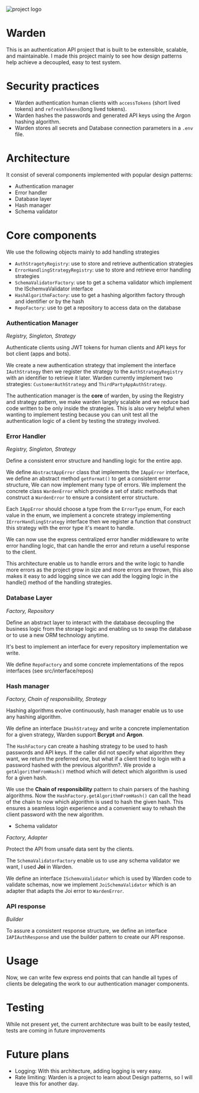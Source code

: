 ![project logo](./public/images/wardenLogo.png)

# Warden

This is an authentication API project that is built to be extensible, scalable, and maintainable.
I made this project mainly to see how design patterns help achieve a decoupled, easy to test system.

# Security practices

- Warden authentication human clients with `accessTokens` (short lived tokens) and `refreshTokens`(long lived tokens).
- Warden hashes the passwords and generated API keys using the Argon hashing algorithm.
- Warden stores all secrets and Database connection parameters in a `.env` file.

# Architecture

It consist of several components implemented with popular design patterns:

- Authentication manager
- Error handler
- Database layer
- Hash manager
- Schema validator

# Core components

We use the following objects mainly to add handling strategies

- `AuthStragetyRegistry`: use to store and retrieve authentication strategies
- `ErrorHandlingStrategyRegistry`: use to store and retrieve error handling strategies
- `SchemaValidatorFactory`: use to get a schema validator which implement the ISchemvaValidator interface
- `HashAlgorithmFactory`: use to get a hashing algorithm factory through and identifier or by the hash
- `RepoFactory`: use to get a repository to access data on the database

### Authentication Manager

_Registry, Singleton, Strategy_

Authenticate clients using JWT tokens for human clients and API keys for bot client (apps and bots).

We create a new authentication strategy that implement the interface `IAuthStrategy` then we register
the strategy to the `AuthStrategyRegistry` with an identifier to retrieve it later.
Warden currently implement two strategies: `CustomerAuthStrategy` and `ThirdPartyAppAuthStrategy`.

The authentication manager is the **core** of warden, by using the Registry and strategy pattern, we
make warden largely scalable and we reduce bad code written to be only inside the strategies. This
is also very helpful when wanting to implement testing because you can unit test all the authentication
logic of a client by testing the strategy involved.

### Error Handler

_Registry, Singleton, Strategy_

Define a consistent error structure and handling logic for the entire app.

We define `AbstractAppError` class that implements the `IAppError` interface, we define an abstract method
`getFormat()` to get a consistent error structure, We can now implement many type of errors. We implement
the concrete class `WardenError` which provide a set of static methods that construct a `WardenError`
to ensure a consistent error structure.

Each `IAppError` should choose a type from the `ErrorType` enum, For each value in the enum, we implement
a concrete strategy implementing `IErrorHandlingStrategy` interface then we register a function that
construct this strategy with the error type it's meant to handle.

We can now use the express centralized error handler middleware to write error handling logic, that
can handle the error and return a useful response to the client.

This architecture enable us to handle errors and the write logic to handle more errors as the project
grow in size and more errors are thrown, this also makes it easy to add logging since we can add the
logging logic in the handle() method of the handling strategies.

### Database Layer

_Factory, Repository_

Define an abstract layer to interact with the database decoupling the business logic from the storage logic
and enabling us to swap the database or to use a new ORM technology anytime.

It's best to implement an interface for every repository implementation we write.

We define `RepoFactory` and some concrete implementations of the repos interfaces (see src/interface/repos)

### Hash manager

_Factory, Chain of responsibility, Strategy_

Hashing algorithms evolve continuously, hash manager enable us to use any hashing algorithm.

We define an interface `IHashStrategy` and write a concrete implementation for a given strategy, Warden
support **Bcrypt** and **Argon**.

The `HashFactory` can create a hashing strategy to be used to hash passwords and API keys.
If the caller did not specify what algorithm they want, we return the preferred one, but what if a
client tried to login with a password hashed with the previous algorithm?. We provide a
`getAlgorithmFromHash()` method which will detect which algorithm is used for a given hash.

We use the **Chain of responsibility** pattern to chain parsers of the hashing algorithms. Now the
`HashFactory.getAlgorithmFromHash()` can call the head of the chain to now which algorithm is used to
hash the given hash. This ensures a seamless login experience and a convenient way to rehash the client password with the new algorithm.

- Schema validator

_Factory, Adapter_

Protect the API from unsafe data sent by the clients.

The `SchemaValidatorFactory` enable us to use any schema validator we want, I used **Joi** in Warden.

We define an interface `ISchemvaValidator` which is used by Warden code to validate schemas, now we
implement `JoiSchemaValidator` which is an adapter that adapts the Joi error to `WardenError`.

### API response

_Builder_

To assure a consistent response structure, we define an interface `IAPIAuthResponse` and use the builder
pattern to create our API response.

# Usage

Now, we can write few express end points that can handle all types of clients be delegating the work
to our authentication manager components.

# Testing

While not present yet, the current architecture was built to be easily tested, tests are coming in future
improvements

# Future plans

- Logging: With this architecture, adding logging is very easy.
- Rate limiting: Warden is a project to learn about Design patterns, so I will leave this for another day.
